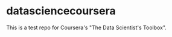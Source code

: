 datasciencecoursera
===================

This is a test repo for Coursera's "The Data Scientist's Toolbox".
